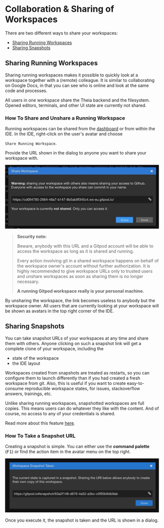 # Collaboration & Sharing of Workspaces

There are two different ways to share your workspaces:

 - [Sharing Running Workspaces](#sharing-running-workspaces)
 - [Sharing Snapshots](#sharing-snapshots)

## Sharing Running Workspaces

Sharing running workspaces makes it possible to quickly look at a workspace together with a (remote) colleague.
It is similar to collaborating on Google Docs, in that you can see who is online and look at the same code and processes.

All users in one workspace share the Theia backend and the filesystem. Opened editors, terminals,
and other UI state are currently not shared.

### How To Share and Unshare a Running Workspace

Running workspaces can be shared from the [dashboard](/docs/60_dashboard/) or from within the IDE. In the IDE,
right-click on the user's avatar and choose

`Share Running Workspace`.

Provide the URL shown in the dialog to
anyone you want to share your workspace with.

![](./images/share-running-ws.gif)

> **Security note:**
>
> Beware, anybody with this URL and a Gitpod account will be able to access the workspace as long as
it is shared and running.
>
> Every action involving git in a shared workspace happens on behalf of the workspace owner's account without further authorization.
> It is highly recommended to give workspace URLs only to trusted users and unshare workspaces as soon as sharing them is no longer necessary.
>
> **A running Gitpod workspace really is your personal machine.**

By unsharing the workspace, the link becomes useless to anybody but the
workspace owner. All users that are currently looking at your workspace will be shown as avatars in
the top right corner of the IDE.

## Sharing Snapshots

You can take snapshot URLs of your workspaces at any time and share them with others.
Anyone clicking on such a snapshot link will get a complete clone of your workspace, including the
 - state of the workspace
 - the IDE layout

Workspaces created from snapshots are treated as restarts, so you can configure them to launch
differently than if you had created a fresh workspace from git. Also, this is useful if you want to create
easy-to-consume reproducible workspace states, for issues, stackoverflow answers, trainings, etc.

Unlike sharing running workspaces, snapshotted workspaces are full copies. This means users can do whatever
they like with the content. And of course, no access to any of your credentials is shared.

Read more about this feature [here](/blog/workspace-snapshots).

### How To Take a Snapshot URL

Creating a snapshot is simple. You can either use the __command palette__ (<kbd>F1</kbd>) or find the action item in
the avatar menu on the top right.

![](./images/share-snapshot.png)

Once you execute it, the snapshot is taken and the URL is shown in a dialog.

